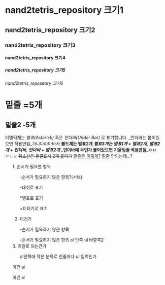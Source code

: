 # nand2tetris_repository 크기1
## nand2tetris_repository 크기2
### nand2tetris_repository 크기3
#### nand2tetris_repository 크기4
##### nand2tetris_repository 크기5
###### nand2tetris_repository 크기6

밑줄 =5개
======
밑줄2 -5개
-----

이텔릭체는 *별표(Asterisk)* 혹은 _언더바(Under Bar)_ 로 표기합니다. 
_언더바는 붙어있으면 적용안됨_가나다라마바사
**볼드체는 별표2개**
***별표3개는 별표1개 + 별표2개***, **_별표2개 + 언더바_**, _**언더바 + 별표2개**_
_**언더바에 무언가 붙어있으면 기울임꼴 적용안됨**_ㅇㅁㅇㄴㄹ
~~취소선은 물결표시 2개 붙이기~~
<u>밑줄은 이렇게?</u> <u>밑줄</u> 안되는데...?

<ol>
1. 순서가 필요한 항목
<ul>-순서가 필요하지 않은 항목?(서브)</ul>
  
  <ul>-대쉬로 표기</ul>
  <ul>*별표로 표기</ul>
  <ul>+더하기로 표기</ul>

  2. 이건가
  <ul>-순서가 필요하지 않은 항목</ul>
  <ul>-순서가 필요하지 않은 항목 ol 안쪽 ul 바깥쪽2</ul>
  3. 이걸로 되는건가
  <ul>ol안쪽에 작은 분류로 한줄마다 ul 입력인가</ul>
</ol>
<ul>이건 ul</ul>
<ol>이건 ol</ol>
